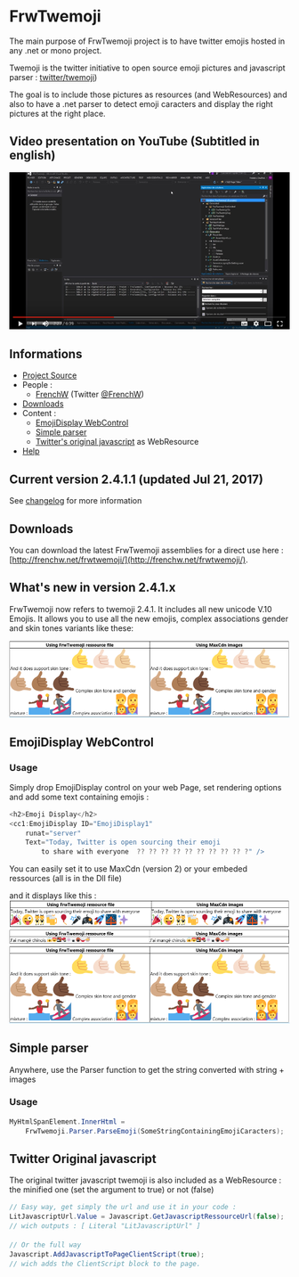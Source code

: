 # FrwTwemoji

<script async src="//pagead2.googlesyndication.com/pagead/js/adsbygoogle.js"></script>

The main purpose of FrwTwemoji project is to have twitter emojis hosted in any .net or mono project.

Twemoji is the twitter initiative to open source emoji pictures and javascript parser : [twitter/twemoji](https://github.com/twitter/twemoji))

The goal is to include those pictures as resources (and WebResources) and also to have a .net parser to detect emoji caracters and display the right pictures at the right place.

## Video presentation on YouTube (Subtitled in english)

[![Click here to watch the introduction oabout FrwTwemoji on YouTube](README_5.png)](https://www.youtube.com/watch?v=mB6zVCylQtU)

## Informations

* [Project Source](https://github.com/FrenchW/FrwTwemoji)
* People : 
   - [FrenchW](http://github.frenchw.net) (Twitter [@FrenchW](https://twitter.com/FrenchW))
* [Downloads](#downloads) 
* Content :
   - [EmojiDisplay WebControl](#WebControl)
   - [Simple parser](#simpleparser)
   - [Twitter's original javascript](#javascript) as WebResource
* [Help](Help.md)

## Current version 2.4.1.1 (updated Jul 21, 2017)

See [changelog](Changelog.md) for more information

## Downloads<a id="downloads" name="downloads"></a>

You can download the latest FrwTwemoji assemblies for a direct use here : [http://frenchw.net/frwtwemoji/](http://frenchw.net/frwtwemoji/). 

## What's new in version 2.4.1.x

FrwTwemoji now refers to twemoji 2.4.1. It includes all new unicode V.10 Emojis. It allows you to use all the new emojis, complex associations gender and skin tones variants like these:
 
![alt text](README_4.png)


<!-- Adsense - FW-Responsive - MidPage -->
<ins class="adsbygoogle"
     style="display:block"
     data-ad-client="ca-pub-5683856818165673"
     data-ad-slot="6494445466"
     data-ad-format="auto"></ins>

## EmojiDisplay WebControl <a id="WebControl" name="WebControl"></a>

### Usage
Simply drop EmojiDisplay control on your web Page, set rendering options and add some text containing emojis :

```csharp
<h2>Emoji Display</h2>
<cc1:EmojiDisplay ID="EmojiDisplay1"
    runat="server"
    Text="Today, Twitter is open sourcing their emoji 
        to share with everyone  ?? ?? ?? ?? ?? ?? ?? ?? ?? ?" />
```
You can easily set it to use MaxCdn (version 2) or your embeded ressources (all is in the Dll file)

and it displays like this : 
![alt text](README_2.png) 
![alt text](README_3.png) 
![alt text](README_4.png)

## Simple parser <a id="simpleparser" name="simpleparser"></a>

Anywhere, use the Parser function to get the string converted with string + images

### Usage

```csharp
MyHtmlSpanElement.InnerHtml = 
    FrwTwemoji.Parser.ParseEmoji(SomeStringContainingEmojiCaracters);
```

## Twitter Original javascript <a id="javascript" name="javascript"></a>
The original twitter javascript twemoji is also included as a WebResource : the minified one (set the argument to true) or not (false)

```csharp
// Easy way, get simply the url and use it in your code :
LitJavascriptUrl.Value = Javascript.GetJavascriptRessourceUrl(false);
// wich outputs : [ Literal "LitJavascriptUrl" ]

// Or the full way
Javascript.AddJavascriptToPageClientScript(true); 
// wich adds the ClientScript block to the page. 
```

<!-- Adsense - FW-Responsive - footer -->
<ins class="adsbygoogle"
     style="display:block"
     data-ad-client="ca-pub-5683856818165673"
     data-ad-slot="5345992660"
     data-ad-format="auto"></ins>


<script>    
    [].forEach.call(
        document.querySelectorAll('.adsbygoogle'),
        function(){
            (adsbygoogle = window.adsbygoogle || []).push({});
        });
</script>
